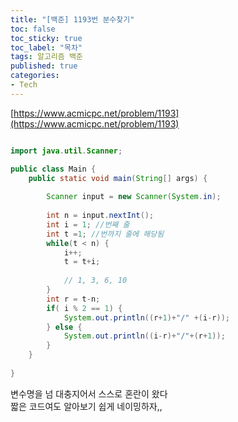 ```yaml
---
title: "[백준] 1193번 분수찾기"
toc: false
toc_sticky: true
toc_label: "목차"
tags: 알고리즘 백준
published: true
categories:
- Tech
---
```



[https://www.acmicpc.net/problem/1193](https://www.acmicpc.net/problem/1193)


```java

import java.util.Scanner;

public class Main {
	public static void main(String[] args) {
	
		Scanner input = new Scanner(System.in);
		
		int n = input.nextInt();
		int i = 1; //번째 줄
		int t =1; //번까지 줄에 해당됨
		while(t < n) {
			i++;
			t = t+i;
		
			// 1, 3, 6, 10
		}
		int r = t-n;
		if( i % 2 == 1) {
			System.out.println((r+1)+"/" +(i-r));
		} else {
			System.out.println((i-r)+"/"+(r+1));
		}
	}
	
}


```

변수명을 넘 대충지어서 스스로 혼란이 왔다  
짧은 코드여도 알아보기 쉽게 네이밍하자,,